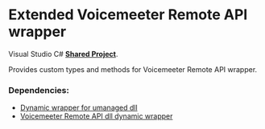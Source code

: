 # Extended Voicemeeter Remote API wrapper
 Visual Studio C# [**Shared Project**](https://github.com/A-tG/Voicemeeter-Remote-API-dll-dynamic-wrapper/wiki/Useful-Info#how-to-useadd-a-visual-studio-shared-project). 

 Provides custom types and methods for Voicemeeter Remote API wrapper. 
 
 ### Dependencies:
 * [Dynamic wrapper for umanaged dll](https://github.com/A-tG/Dynamic-wrapper-for-umanaged-dll)
 * [Voicemeeter Remote API dll dynamic wrapper](https://github.com/A-tG/Voicemeeter-Remote-API-dll-dynamic-wrapper)
